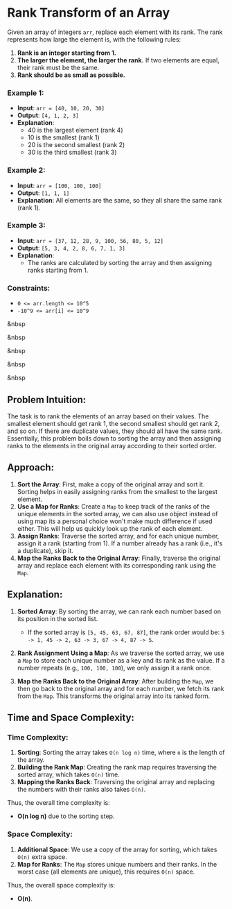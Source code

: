 
# Rank Transform of an Array

Given an array of integers `arr`, replace each element with its rank. The rank represents how large the element is, with the following rules:

1. **Rank is an integer starting from 1.**
2. **The larger the element, the larger the rank.** If two elements are equal, their rank must be the same.
3. **Rank should be as small as possible.**


### Example 1:

- **Input**: `arr = [40, 10, 20, 30]`
- **Output**: `[4, 1, 2, 3]`
- **Explanation**: 
    - 40 is the largest element (rank 4)
    - 10 is the smallest (rank 1)
    - 20 is the second smallest (rank 2)
    - 30 is the third smallest (rank 3)

### Example 2:

- **Input**: `arr = [100, 100, 100]`
- **Output**: `[1, 1, 1]`
- **Explanation**: All elements are the same, so they all share the same rank (rank 1).

### Example 3:

- **Input**: `arr = [37, 12, 28, 9, 100, 56, 80, 5, 12]`
- **Output**: `[5, 3, 4, 2, 8, 6, 7, 1, 3]`
- **Explanation**:
    - The ranks are calculated by sorting the array and then assigning ranks starting from 1.

### Constraints:

- `0 <= arr.length <= 10^5`
- `-10^9 <= arr[i] <= 10^9`

&nbsp

&nbsp

&nbsp

&nbsp

&nbsp


## Problem Intuition:

The task is to rank the elements of an array based on their values. The smallest element should get rank 1, the second smallest should get rank 2, and so on. If there are duplicate values, they should all have the same rank. Essentially, this problem boils down to sorting the array and then assigning ranks to the elements in the original array according to their sorted order.

## Approach:

1. **Sort the Array**: First, make a copy of the original array and sort it. Sorting helps in easily assigning ranks from the smallest to the largest element.
2. **Use a Map for Ranks**: Create a `Map` to keep track of the ranks of the unique elements in the sorted array, we can also use object instead of using map its a personal choice won't make much difference if used either. This will help us quickly look up the rank of each element.
3. **Assign Ranks**: Traverse the sorted array, and for each unique number, assign it a rank (starting from 1). If a number already has a rank (i.e., it's a duplicate), skip it.
4. **Map the Ranks Back to the Original Array**: Finally, traverse the original array and replace each element with its corresponding rank using the `Map`.

## Explanation:

1. **Sorted Array**: By sorting the array, we can rank each number based on its position in the sorted list. 
   - If the sorted array is `[5, 45, 63, 67, 87]`, the rank order would be: `5 -> 1, 45 -> 2, 63 -> 3, 67 -> 4, 87 -> 5`.
   
2. **Rank Assignment Using a Map**: As we traverse the sorted array, we use a `Map` to store each unique number as a key and its rank as the value. If a number repeats (e.g., `100, 100, 100`), we only assign it a rank once.

3. **Map the Ranks Back to the Original Array**: After building the `Map`, we then go back to the original array and for each number, we fetch its rank from the `Map`. This transforms the original array into its ranked form.

## Time and Space Complexity:

### Time Complexity:
1. **Sorting**: Sorting the array takes `O(n log n)` time, where `n` is the length of the array.
2. **Building the Rank Map**: Creating the rank map requires traversing the sorted array, which takes `O(n)` time.
3. **Mapping the Ranks Back**: Traversing the original array and replacing the numbers with their ranks also takes `O(n)`.

Thus, the overall time complexity is:
- **O(n log n)** due to the sorting step.

### Space Complexity:
1. **Additional Space**: We use a copy of the array for sorting, which takes `O(n)` extra space.
2. **Map for Ranks**: The `Map` stores unique numbers and their ranks. In the worst case (all elements are unique), this requires `O(n)` space.

Thus, the overall space complexity is:
- **O(n)**.
